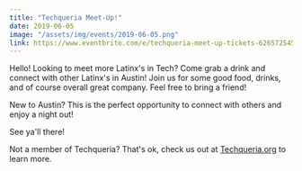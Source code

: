 ```yaml
---
title: "Techqueria Meet-Up!"
date: 2019-06-05
image: "/assets/img/events/2019-06-05.png"
link: https://www.eventbrite.com/e/techqueria-meet-up-tickets-62657254535
---
```


Hello! Looking to meet more Latinx's in Tech? Come grab a drink and connect with other Latinx's in Austin! Join us for some good food, drinks, and of course overall great company. Feel free to bring a friend!

New to Austin? This is the perfect opportunity to connect with others and enjoy a night out!

See ya'll there!

Not a member of Techqueria? That's ok, check us out at [Techqueria.org](https://techqueria.org/) to learn more.
